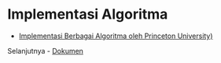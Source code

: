 # Implementasi Algoritma

- [Implementasi Berbagai Algoritma oleh Princeton University)](https://algs4.cs.princeton.edu/code)

Selanjutnya - [Dokumen](dokumen.md)
